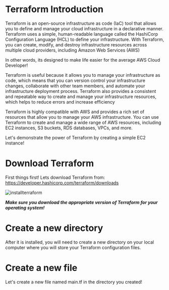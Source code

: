 # Terraform Introduction


Terraform is an open-source infrastructure as code (IaC) tool that allows you to define and manage your cloud infrastructure in a declarative manner. Terraform uses a simple, human-readable language called the HashiCorp Configuration Language (HCL) to define your infrastructure. With Terraform, you can create, modify, and destroy infrastructure resources across multiple cloud providers, including Amazon Web Services (AWS) 

In other words, its designed to make life easier for the average AWS Cloud Developer!

Terraform is useful because it allows you to manage your infrastructure as code, which means that you can version control your infrastructure changes, collaborate with other team members, and automate your infrastructure deployment process. Terraform also provides a consistent and repeatable way to create and manage your infrastructure resources, which helps to reduce errors and increase efficiency 

Terraform is highly compatible with AWS and provides a rich set of resources that allow you to manage your AWS infrastructure. You can use Terraform to create and manage a wide range of AWS resources, including EC2 instances, S3 buckets, RDS databases, VPCs, and more. 

Let's demonstrate the power of Terraform by creating a simple EC2 instance!

# Download Terraform 

First  things first! Lets download Terraform from: https://developer.hashicorp.com/terraform/downloads

![installterraform](https://github.com/mindmotivate/HashiCorp_Terraform/assets/130941970/a3cba3df-c518-4171-8a36-7406110a555a)

***Make sure you download the appropriate version of Terraform for your operating system!***

# Create a new directory

After it is installed, you will need to create a new directory on your local computer where you will store your Terraform configuration files.

# Create a new file
Let's create a new file named main.tf in the directory you created!

